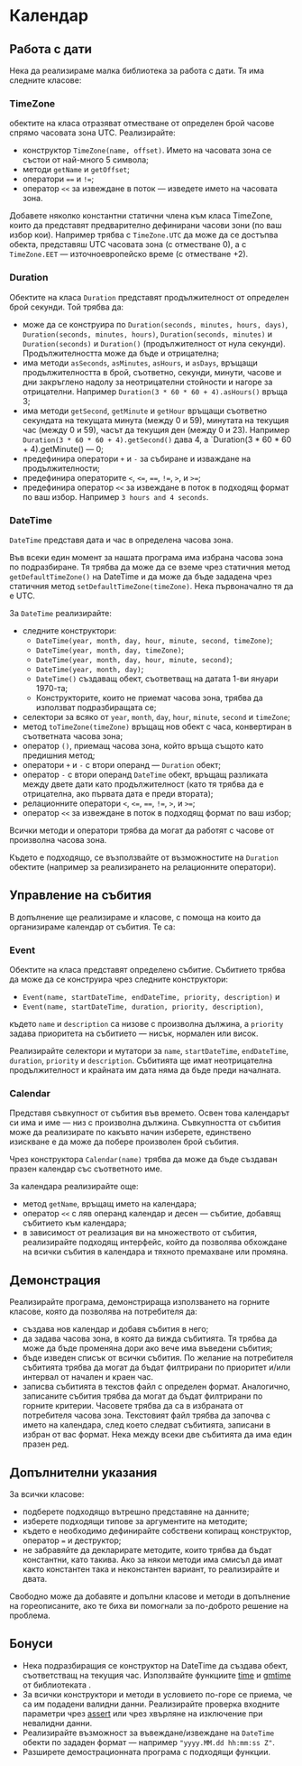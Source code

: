 # Календар

## Работа с дати

Нека да реализираме малка библиотека за работа с дати. Тя има следните класове:

### TimeZone

обектите на класа отразяват отместване от определен брой часове спрямо часовата зона UTC. Реализирайте:

*   конструктор `TimeZone(name, offset)`. Името на часовата зона се състои от най-много 5 символа;
*   методи `getName` и `getOffset`;
*   оператори `==` и `!=`;
*   оператор `<<` за извеждане в поток — изведете името на часовата зона.

Добавете няколко константни статични члена към класа TimeZone, които да представят предварително дефинирани часови зони (по ваш избор кои). Например трябва с `TimeZone.UTC` да може да се достъпва обекта, представяш UTC часовата зона (с отместване 0), а с `TimeZone.EET` — източноевропейско време (с отместване +2).

### Duration

Обектите на класа `Duration` представят продължителност от определен брой секунди. Той трябва да:

*   може да се конструира по `Duration(seconds, minutes, hours, days)`, `Duration(seconds, minutes, hours)`, `Duration(seconds, minutes)` и `Duration(seconds)` и `Duration()` (продължителност от нула секунди). Продължителността може да бъде и отрицателна;
*   има методи `asSeconds`, `asMinutes`, `asHours`, и `asDays`, връщащи продължителността в брой, съответно, секунди, минути, часове и дни закръглено надолу за неотрицателни стойности и нагоре за отрицателни. Например `Duration(3 * 60 * 60 + 4).asHours()` връща 3;
*   има методи `getSecond`, `getMinute` и `getHour` връщащи съответно секундата на текущата минута (между 0 и 59), минутата на текущия час (между 0 и 59), часът да текущия ден (между 0 и 23). Например `Duration(3 * 60 * 60 + 4).getSecond()` дава 4, а `Duration(3 * 60 * 60 + 4).getMinute() — 0;
*   предефинира оператори `+` и `-` за събиране и изваждане на продължителности;
*   предефинира операторите `<`, `<=`, `==`, `!=`, `>`, и `>=`;
*   предефинира оператор `<<` за извеждане в поток в подходящ формат по ваш избор. Например `3 hours and 4 seconds`.

### DateTime

`DateTime` представя дата и час в определена часова зона.

Във всеки един момент за нашата програма има избрана часова зона по подразбиране. Тя трябва да може да се вземе чрез статичния метод `getDefaultTimeZone()` на DateTime и да може да бъде зададена чрез статичния метод `setDefaultTimeZone(timeZone)`. Нека първоначално тя да е UTC.

За `DateTime` реализирайте:

*   следните конструктори:
    -   `DateTime(year, month, day, hour, minute, second, timeZone)`;
    -   `DateTime(year, month, day, timeZone)`;
    -   `DateTime(year, month, day, hour, minute, second)`;
    -   `DateTime(year, month, day)`;
    -   `DateTime()` създаващ обект, съответващ на датата 1-ви януари 1970-та;
    -   Конструкторите, които не приемат часова зона, трябва да използват подразбиращата се;
*   селектори за всяко от `year`, `month`, `day`, `hour`, `minute`, `second` и `timeZone`;
*   метод `toTimeZone(timeZone)` връщащ нов обект с часа, конвертиран в съответната часова зона;
*   оператор `()`, приемащ часова зона, който връща същото като предишния метод;
*   оператори `+` и `-` с втори операнд — `Duration` обект;
*   оператор `-` с втори операнд `DateTime` обект, връщащ разликата между двете дати като продължителност (като тя трябва да е отрицателна, ако първата дата е преди втората);
*   релационните оператори `<`, `<=`, `==`, `!=`, `>`, и `>=`;
*   оператор `<<` за извеждане в поток в подходящ формат по ваш избор;

Всички методи и оператори трябва да могат да работят с часове от произволна часова зона.

Където е подходящо, се възползвайте от възможностите на `Duration` обектите (например за реализирането на релационните оператори).

## Управление на събития

В допълнение ще реализираме и класове, с помоща на които да организираме календар от събития. Те са:

### Event

Обектите на класа представят определено събитие. Събитието трябва да може да се конструира чрез следните конструктори:

*   `Event(name, startDateTime, endDateTime, priority, description)` и
*   `Event(name, startDateTime, duration, priority, description)`,

където `name` и `description` са низове с произволна дължина, а `priority` задава приоритета на събитието — нисък, нормален или висок.

Реализирайте селектори и мутатори за `name`, `startDateTime`, `endDateTime`, `duration`, `priority` и `description`. Събитията ще имат неотрицателна продължителност и крайната им дата няма да бъде преди началната.

### Calendar

Представя съвкупност от събития във времето. Освен това календарът си има и име — низ с произволна дължина. Съвкупността от събития може да реализирате по какъвто начин изберете, единствено изискване е да може да побере произволен брой събития.

Чрез конструктора `Calendar(name)` трябва да може да бъде създаван празен календар със съответното име.

За календара реализирайте още:

*   метод `getName`, връщащ името на календара;
*   оператор `<<` с ляв операнд календар и десен — събитие, добавящ събитието към календара;
*   в зависимост от реализация ви на множеството от събития, реализирайте подходящ интерфейс, който да позволява обхождане на всички събития в календара и тяхното премахване или промяна.

## Демонстрация

Реализирайте програма, демонстрираща използването на горните класове, която да позволява на потребителя да:

*   създава нов календар и добавя събития в него;
*   да задава часова зона, в която да вижда събитията. Тя трябва да може да бъде променяна дори ако вече има въведени събития;
*   бъде изведен списък от всички събития. По желание на потребителя събитията трябва да могат да бъдат филтрирани по приоритет и/или интервал от начален и краен час.
*   записва събитията в текстов файл с определен формат. Аналогично, записаните събития трябва да могат да бъдат филтрирани по горните критерии. Часовете трябва да са в избраната от потребителя часова зона. Текстовият файл трябва да започва с името на календара, след което следват събитията, записани в избран от вас формат. Нека между всеки две събитията да има един празен ред.

## Допълнителни указания

За всички класове:

*   подберете подходящо вътрешно представяне на данните;
*   изберете подходящи типове за аргументите на методите;
*   където е необходимо дефинирайте собствени копиращ конструктор, оператор `=` и деструктор;
*   не забравяйте да декларирате методите, които трябва да бъдат константни, като такива. Ако за някои методи има смисъл да имат както константен така и неконстантен вариант, то реализирайте и двата.

Свободно може да добавяте и допълни класове и методи в допълнение на гореописаните, ако те биха ви помогнали за по-доброто решение на проблема.

## Бонуси

*   Нека подразбиращия се конструктор на DateTime да създава обект, съответстващ на текущия час. Използвайте функциите [time](http://en.cppreference.com/w/cpp/chrono/c/time) и [gmtime](http://en.cppreference.com/w/cpp/chrono/c/gmtime) от библиотеката [<ctime>](http://en.cppreference.com/w/cpp/chrono/c).
*   За всички конструктори и методи в условието по-горе се приема, че са им подадени валидни данни. Реализирайте проверка входните параметри чрез [assert](http://en.cppreference.com/w/cpp/error/assert) или чрез хвърляне на изключение при невалидни данни.
*   Реализирайте възможност за въвеждане/извеждане на `DateTime` обекти по зададен формат — например `"yyyy.MM.dd hh:mm:ss Z"`.
*   Разширете демострационната програма с подходящи функции.
